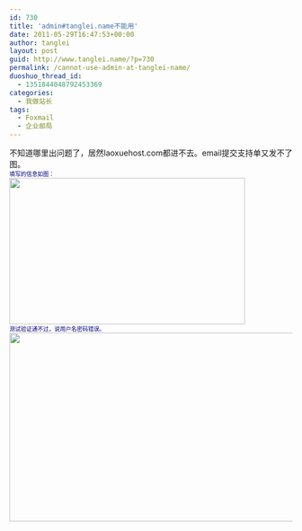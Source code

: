 ```yaml
---
id: 730
title: 'admin#tanglei.name不能用'
date: 2011-05-29T16:47:53+00:00
author: tanglei
layout: post
guid: http://www.tanglei.name/?p=730
permalink: /cannot-use-admin-at-tanglei-name/
duoshuo_thread_id:
  - 1351844048792453369
categories:
  - 我做站长
tags:
  - Foxmail
  - 企业邮局
---
```

<p style="text-align: center;">
  <div style="text-align: left;">
    不知道哪里出问题了，居然laoxuehost.com都进不去。email提交支持单又发不了图。
  </div>
  
  <div style="text-align: left;">
    <span style="color: #000080; font-family: Verdana; font-size: x-small;">填写的信息如图：</span>
  </div>
  
  <div>
    <span style="color: #000080; font-family: Verdana; font-size: x-small;"><a href="http://www.tanglei.name/wp-content/uploads/2011/05/1.jpg"><img class="size-full wp-image-731 aligncenter" title="1" src="http://www.tanglei.name/wp-content/uploads/2011/05/1.jpg" alt="" width="419" height="261" /></a><br /> </span>
  </div>
  
  <div style="text-align: left;">
    <span style="color: #000080; font-family: Verdana; font-size: x-small;">测试验证通不过，说用户名密码错误。</span>
  </div>
  
  <div style="text-align: left;">
    <span style="color: #000080; font-family: Verdana; font-size: x-small;"><a href="http://www.tanglei.name/wp-content/uploads/2011/05/2.jpg"><img class="aligncenter size-full wp-image-732" title="2" src="http://www.tanglei.name/wp-content/uploads/2011/05/2.jpg" alt="" width="507" height="336" /></a><br /> </span>
  </div>